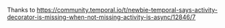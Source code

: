 Thanks to https://community.temporal.io/t/newbie-temporal-says-activity-decorator-is-missing-when-not-missing-activity-is-async/12846/7